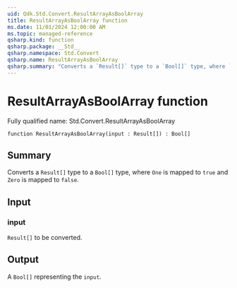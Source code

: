 ```yaml
---
uid: Qdk.Std.Convert.ResultArrayAsBoolArray
title: ResultArrayAsBoolArray function
ms.date: 11/01/2024 12:00:00 AM
ms.topic: managed-reference
qsharp.kind: function
qsharp.package: __Std__
qsharp.namespace: Std.Convert
qsharp.name: ResultArrayAsBoolArray
qsharp.summary: "Converts a `Result[]` type to a `Bool[]` type, where `One` is mapped to `true` and `Zero` is mapped to `false`."
---
```


# ResultArrayAsBoolArray function

Fully qualified name: Std.Convert.ResultArrayAsBoolArray

```qsharp
function ResultArrayAsBoolArray(input : Result[]) : Bool[]
```

## Summary
Converts a `Result[]` type to a `Bool[]` type, where `One`
is mapped to `true` and `Zero` is mapped to `false`.

## Input
### input
`Result[]` to be converted.

## Output
A `Bool[]` representing the `input`.

